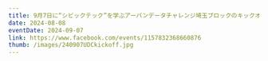 ```yaml
---
title: 9月7日に“シビックテック”を学ぶアーバンデータチャレンジ埼玉ブロックのキックオフイベントを開催します。
date: 2024-08-08
eventDate: 2024-09-07
link: https://www.facebook.com/events/1157832368660876
thumb: /images/240907UDCkickoff.jpg
---
```


